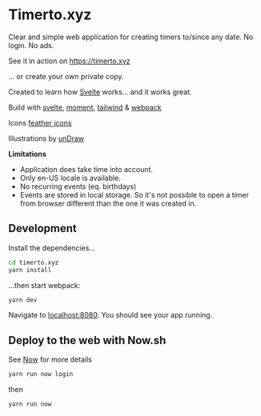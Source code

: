 # Timerto.xyz

Clear and simple web application for creating timers to/since any date. No login. No ads.

See it in action on https://timerto.xyz

... or create your own private copy.

Created to learn how [Svelte](https://svelte.dev) works... and it works great.

Build with [svelte](https://svelte.dev), [moment](https://momentjs.com/),
[tailwind](https://tailwindcss.com/) & [webpack](https://webpack.js.org/)

Icons [feather icons](https://feathericons.com/)

Illustrations by [unDraw](https://undraw.co/)

**Limitations**

- Application does take time into account.
- Only en-US locale is available.
- No recurring events (eq. birthdays)
- Events are stored in local storage. So it's not possible to open a timer from browser different than the one it was created in.

## Development

Install the dependencies...

```bash
cd timerto.xyz
yarn install
```

...then start webpack:

```bash
yarn dev
```

Navigate to [localhost:8080](http://localhost:8080). You should see your app running.

## Deploy to the web with Now.sh

See [Now](https://zeit.co/docs/v2) for more details

```bash
yarn run now login
```

then

```bash
yarn run now
```
